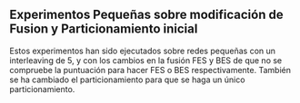 ## Experimentos Pequeñas sobre modificación de Fusion y Particionamiento inicial
Estos experimentos han sido ejecutados sobre redes pequeñas con un interleaving de 5, y con los cambios en la fusión FES y BES de que no se compruebe la puntuación para hacer FES o BES respectivamente. También se ha cambiado el particionamiento para que se haga un único particionamiento.
